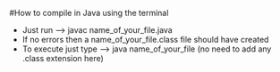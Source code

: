 #How to compile in Java using the terminal

* Just run --> javac name_of_your_file.java
* If no errors then a name_of_your_file.class file should have created 
* To execute just type --> java name_of_your_file (no need to add  any .class extension here)
